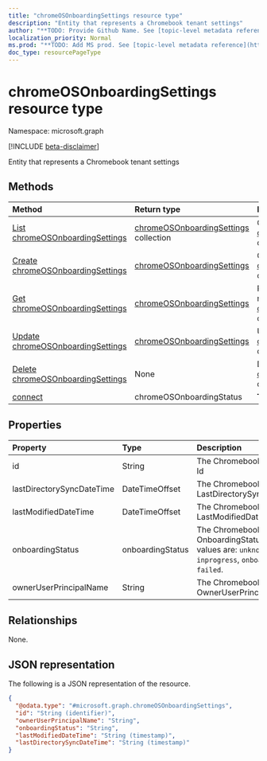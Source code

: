 ```yaml
---
title: "chromeOSOnboardingSettings resource type"
description: "Entity that represents a Chromebook tenant settings"
author: "**TODO: Provide Github Name. See [topic-level metadata reference](https://msgo.azurewebsites.net/add/document/guidelines/metadata.html#topic-level-metadata)**"
localization_priority: Normal
ms.prod: "**TODO: Add MS prod. See [topic-level metadata reference](https://msgo.azurewebsites.net/add/document/guidelines/metadata.html#topic-level-metadata)**"
doc_type: resourcePageType
---
```


# chromeOSOnboardingSettings resource type

Namespace: microsoft.graph

[!INCLUDE [beta-disclaimer](../../includes/beta-disclaimer.md)]

Entity that represents a Chromebook tenant settings

## Methods
|Method|Return type|Description|
|:---|:---|:---|
|[List chromeOSOnboardingSettings](../api/chromeosonboardingsettings-list.md)|[chromeOSOnboardingSettings](../resources/chromeosonboardingsettings.md) collection|Get a list of the [chromeOSOnboardingSettings](../resources/chromeosonboardingsettings.md) objects and their properties.|
|[Create chromeOSOnboardingSettings](../api/chromeosonboardingsettings-create.md)|[chromeOSOnboardingSettings](../resources/chromeosonboardingsettings.md)|Create a new [chromeOSOnboardingSettings](../resources/chromeosonboardingsettings.md) object.|
|[Get chromeOSOnboardingSettings](../api/chromeosonboardingsettings-get.md)|[chromeOSOnboardingSettings](../resources/chromeosonboardingsettings.md)|Read the properties and relationships of a [chromeOSOnboardingSettings](../resources/chromeosonboardingsettings.md) object.|
|[Update chromeOSOnboardingSettings](../api/chromeosonboardingsettings-update.md)|[chromeOSOnboardingSettings](../resources/chromeosonboardingsettings.md)|Update the properties of a [chromeOSOnboardingSettings](../resources/chromeosonboardingsettings.md) object.|
|[Delete chromeOSOnboardingSettings](../api/chromeosonboardingsettings-delete.md)|None|Deletes a [chromeOSOnboardingSettings](../resources/chromeosonboardingsettings.md) object.|
|[connect](../api/chromeosonboardingsettings-connect.md)|chromeOSOnboardingStatus|**TODO: Add Description**|

## Properties
|Property|Type|Description|
|:---|:---|:---|
|id|String|The ChromebookTenant's Id|
|lastDirectorySyncDateTime|DateTimeOffset|The ChromebookTenant's LastDirectorySyncDateTime|
|lastModifiedDateTime|DateTimeOffset|The ChromebookTenant's LastModifiedDateTime|
|onboardingStatus|onboardingStatus|The ChromebookTenant's OnboardingStatus. Possible values are: `unknown`, `inprogress`, `onboarded`, `failed`.|
|ownerUserPrincipalName|String|The ChromebookTenant's OwnerUserPrincipalName|

## Relationships
None.

## JSON representation
The following is a JSON representation of the resource.
<!-- {
  "blockType": "resource",
  "keyProperty": "id",
  "@odata.type": "microsoft.graph.chromeOSOnboardingSettings",
  "openType": false
}
-->
``` json
{
  "@odata.type": "#microsoft.graph.chromeOSOnboardingSettings",
  "id": "String (identifier)",
  "ownerUserPrincipalName": "String",
  "onboardingStatus": "String",
  "lastModifiedDateTime": "String (timestamp)",
  "lastDirectorySyncDateTime": "String (timestamp)"
}
```

